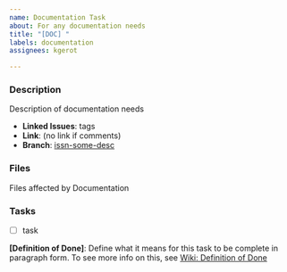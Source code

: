 ```yaml
---
name: Documentation Task
about: For any documentation needs
title: "[DOC] "
labels: documentation
assignees: kgerot

---
```


### Description

Description of documentation needs

- **Linked Issues**: tags
- **Link**: (no link if comments)
- **Branch**: [issn-some-desc](https://github.com/kgerot/electron-boilerplate/tree/issn-some-desc)

### Files

Files affected by Documentation

### Tasks

- [ ] task

**[Definition of Done]**:  Define what it means for this task to be complete in paragraph form. To see more info on this, see [Wiki: Definition of Done](https://github.com/kgerot/electron-boilerplate/wiki/Definition-of-Done)
